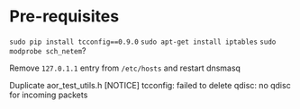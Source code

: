 # Pre-requisites

`sudo pip install tcconfig==0.9.0`
`sudo apt-get install iptables`
`sudo modprobe sch_netem`?

Remove `127.0.1.1` entry from `/etc/hosts` and restart dnsmasq

Duplicate aor_test_utils.h
[NOTICE] tcconfig: failed to delete qdisc: no qdisc for incoming packets
